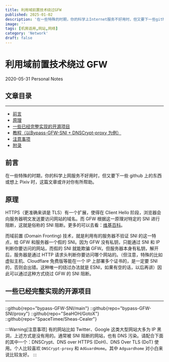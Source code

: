 ```yaml
---
title: 利用域前置技术绕过GFW
published: 2025-01-02
description: '在一些特殊的时期，你的科学上Internet服务不好用时，但又要下一些github上的东西或想上Pixiv时，这篇文章或许对你有所帮助。'
image: ''
tags: [机房适用,网站,网络]
category: 'Network'
draft: false 
---
```

# 利用域前置技术绕过 GFW

2020-05-31
Personal Notes

## 文章目录

----

*   [前言](#前言)
*   [原理](#原理)
*   [一些已经完整实现的开源项目](#一些已经完整实现的开源项目)
*   [教程（以Bypass-GFW-SNI + DNSCrypt-proxy 为例）](#教程以bypass-gfw-sni--dnscrypt-proxy-为例)
*   [注意事项](#注意事项)
*   [附录](#附录)

## 前言

在一些特殊的时期，你的科学上网服务不好用时，但又要下一些 github 上的东西或想上 Pixiv 时，这篇文章或许对你有所帮助。

## 原理

HTTPS（更准确来讲是 TLS）有一个扩展，使得在 Client Hello 阶段，浏览器会向服务器明文发送要访问网站的域名。而 GFW 根据这一原理对特定的 SNI 进行阻断，这就是俗称的 SNI 阻断。更多的可以去看：[维基百科](https://zh.wikipedia.org/wiki/%E6%9C%8D%E5%8B%99%E5%99%A8%E5%90%8D%E7%A7%B0%E6%8C%87%E7%A4%BA)。

而域前置 (Domain Fronting) 技术，就是利用有的服务器不验证 SNI 的这一特点，给 GFW 和服务器一个假的 SNI。因为 GFW 没有私钥，只能通过 SNI 和 IP 判断你要访问的网站，而假的 SNI 就能欺骗 GFW。但服务器本身有私钥，解开后，服务器是通过 HTTP 请求头判断你要访问哪个网站的。（但注意，特殊的比如虚拟主机、Cloudflare 免费版等能在一个 IP 上部署多个证书的，是一定要 SNI 的，否则会出错。这种唯一的绕过办法就是 ESNI，如果有空的话，以后再讲）因此可以通过这种方式绕过 GFW 的 SNI 阻断。

## 一些已经完整实现的开源项目

-------------
::github{repo="bypass-GFW-SNI/main"}
::github{repo="bypass-GFW-SNI/proxy"}
::github{repo="SeaHOH/GotoX"}
::github{repo="SpaceTimee/Sheas-Cealer"}

:::Warning[注意事项]
有的网站比如 Twitter、Google 这类大型网站大多为 IP 黑洞，上述方式是没有用的。通常被 SNI 阻断的网站，也有 DNS 污染。请配合下面的其中一个：DNSCrypt、DNS over HTTPS (DoH)、DNS Over TLS (DoT) 使用。个人比较喜欢 `DNSCrypt-proxy` 和 `AdGuardHome`。其中 `Adguardhome` 对小白来说比较友好。
:::